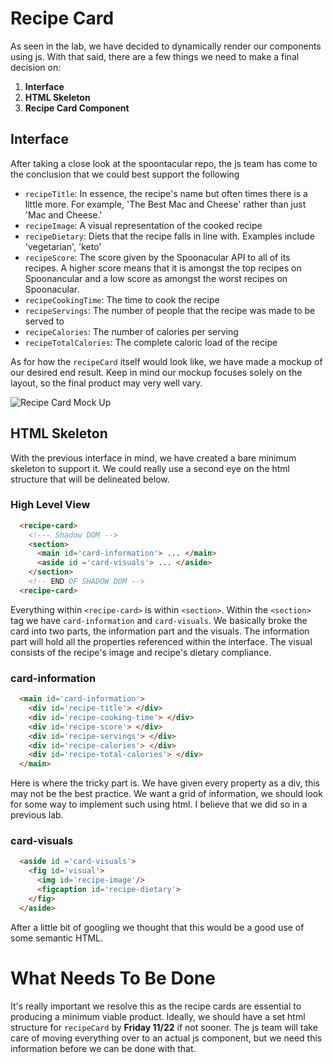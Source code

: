 # Recipe Card

As seen in the lab, we have decided to dynamically render our components using js. 
With that said, there are a few things we need to make a final decision on:

1. __Interface__
2. __HTML Skeleton__
3. __Recipe Card Component__

## Interface

After taking a close look at the spoontacular repo, the js team has come to the conclusion that we could best support the following
* ```recipeTitle```: In essence, the recipe's name but often times there is a little more. For example, 'The Best Mac and Cheese' rather than just 'Mac and Cheese.'
* ```recipeImage```: A visual representation of the cooked recipe
* ```recipeDietary```: Diets that the recipe falls in line with. Examples include 'vegetarian', 'keto'
* ```recipeScore```: The score given by the Spoonacular API to all of its recipes. A higher score means that it is amongst the top recipes on Spoonancular
  and a low score as amongst the worst recipes on Spoonacular.
* ```recipeCookingTime```: The time to cook the recipe
* ```recipeServings```: The number of people that the recipe was made to be served to
* ```recipeCalories```: The number of calories per serving
* ```recipeTotalCalories```: The complete caloric load of the recipe

As for how the ```recipeCard``` itself would look like, we have made a mockup of our desired end result. Keep in mind our mockup focuses solely on the layout, 
so the final product may very well vary.

![Recipe Card Mock Up]('./images/recipeCardMockUp.png')

## HTML Skeleton

With the previous interface in mind, we have created a bare minimum skeleton to support it. We could really use a second eye on the html structure that will 
be delineated below. 

### High Level View
```HTML
  <recipe-card>
    <!--- Shadow DOM -->
    <section>
      <main id='card-information'> ... </main>
      <aside id ='card-visuals'> ... </aside>
    </section> 
    <!-- END OF SHADOW DOM -->
  <recipe-card>
```
Everything within `<recipe-card>` is within `<section>`. Within the `<section>` tag we have `card-information` and `card-visuals`. 
We basically broke the card into two parts, the information part and the visuals. The information part will hold all the properties referenced within the 
interface. The visual consists of the recipe's image and recipe's dietary compliance.

### card-information
```HTML
  <main id='card-information'>
    <div id='recipe-title'> </div>
    <div id='recipe-cooking-time'> </div>
    <div id='recipe-score'> </div>
    <div id='recipe-servings'> </div>
    <div id='recipe-calories'> </div>
    <div id='recipe-total-calories'> </div>
  </main>
```
Here is where the tricky part is. We have given every property as a div, this may not be the best practice. We want a grid of information, 
we should look for some way to implement such using html. I believe that we did so in a previous lab.

### card-visuals
```HTML
  <aside id ='card-visuals'>
    <fig id='visual'>
      <img id='recipe-image'/>
      <figcaption id='recipe-dietary'>
    </fig>
  </aside>
```

After a little bit of googling we thought that this would be a good use of some semantic HTML.

# What Needs To Be Done
It's really important we resolve this as the recipe cards are essential to producing a minimum viable product. Ideally, we should have a set html structure
for `recipeCard` by __Friday 11/22__ if not sooner. The js team will take care of moving everything over to an actual js component, but we need this information 
before we can be done with that.
